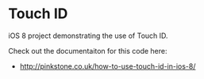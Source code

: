 # Touch ID
iOS 8 project demonstrating the use of Touch ID.

Check out the documentaiton for this code here: 
 - http://pinkstone.co.uk/how-to-use-touch-id-in-ios-8/
